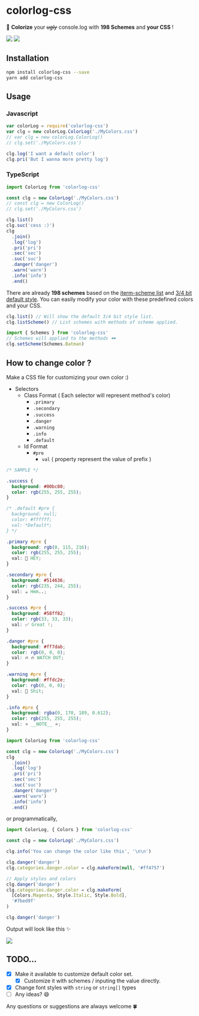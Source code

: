 # colorlog-css

🌈 **Colorize** your ~~_ugly_~~ console.log with **198 Schemes** and **your CSS** !

![](https://gist.githubusercontent.com/GUIEEN/4983b788d10a46a34e2deb4dd4435437/raw/7651b0816d6106ab43a1f35c32bbbfef343540d7/Styles.png)
![](https://gist.githubusercontent.com/GUIEEN/4983b788d10a46a34e2deb4dd4435437/raw/7651b0816d6106ab43a1f35c32bbbfef343540d7/Schemes.png)

## Installation

```sh
npm install colorlog-css --save
yarn add colorlog-css
```

## Usage

### Javascript

```js
var colorLog = require('colorlog-css')
var clg = new colorLog.ColorLog('./MyColors.css')
// var clg = new colorLog.ColorLog()
// clg.set('./MyColors.css')

clg.log('I want a default color')
clg.pri('But I wanna more pretty log')
```

### TypeScript

```ts
import ColorLog from 'colorlog-css'

const clg = new ColorLog('./MyColors.css')
// const clg = new ColorLog()
// clg.set('./MyColors.css')

clg.list()
clg.suc('cess :)')
clg
  .join()
  .log('log')
  .pri('pri')
  .sec('sec')
  .suc('suc')
  .danger('danger')
  .warn('warn')
  .info('info')
  .end()
```

There are already **198 schemes** based on the [iterm-scheme list](https://github.com/mbadolato/iTerm2-Color-Schemes) and [3/4 bit default style](https://en.wikipedia.org/wiki/ANSI_escape_code#Colors). You can easily modify your color with these predefined colors and your CSS.

```ts
clg.list() // Will show the default 3/4 bit style list.
clg.listScheme() // List schemes with methods of scheme applied.

import { Schemes } from 'colorlog-css'
// Schemes will applied to the methods 🕶
clg.setScheme(Schemes.Batman)
```

## How to change color ?

Make a CSS file for customizing your own color :)

- Selectors
  - Class Format ( Each selector will represent method's color)
    - `.primary`
    - `.secondary`
    - `.success`
    - `.danger`
    - `.warning`
    - `.info`
    - `.default`
  - Id Format
    - `#pre`
      - `val` ( property represent the value of prefix )

```css
/* SAMPLE */

.success {
  background: #00bc80;
  color: rgb(255, 255, 255);
}

/* .default #pre {
  background: null;
  color: #ffffff;
  val: *Default*;
} */

.primary #pre {
  background: rgb(0, 115, 216);
  color: rgb(255, 255, 255);
  val: 🌈 HEY;
}

.secondary #pre {
  background: #514636;
  color: rgb(235, 244, 255);
  val: ☕️ Hmm..;
}

.success #pre {
  background: #58ff82;
  color: rgb(33, 33, 33);
  val: ✅ Great !;
}

.danger #pre {
  background: #ff7dab;
  color: rgb(0, 0, 0);
  val: 🔥 🔥 WATCH OUT;
}

.warning #pre {
  background: #ffdc2e;
  color: rgb(0, 0, 0);
  val: 💩 Shit;
}

.info #pre {
  background: rgba(0, 170, 189, 0.612);
  color: rgb(255, 255, 255);
  val: ⭐️ __NOTE__ ⭐️;
}
```

```ts
import ColorLog from 'colorlog-css'

const clg = new ColorLog('./MyColors.css')
clg
  .join()
  .log('log')
  .pri('pri')
  .sec('sec')
  .suc('suc')
  .danger('danger')
  .warn('warn')
  .info('info')
  .end()
```

or programmatically,

```ts
import ColorLog, { Colors } from 'colorlog-css'

const clg = new ColorLog('./MyColors.css')

clg.info('You can change the color like this', '\n\n')

clg.danger('danger')
clg.categories.danger.color = clg.makeForm(null, '#ff4757')

// Apply styles and colors
clg.danger('danger')
clg.categories.danger.color = clg.makeForm(
  [Colors.Magenta, Style.Italic, Style.Bold],
  '#7bed9f'
)

clg.danger('danger')
```

Output will look like this ✨

![](https://gist.githubusercontent.com/GUIEEN/4983b788d10a46a34e2deb4dd4435437/raw/7651b0816d6106ab43a1f35c32bbbfef343540d7/ChangeColor.png)

## TODO...

- [x] Make it available to customize default color set.
  - [x] Customize it with schemes / inputing the value directly.
- [x] Change font styles with `string` or `string[]` types
- [ ] Any ideas? 😄

Any questions or suggestions are always welcome 🍀
